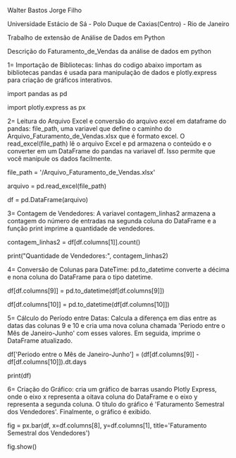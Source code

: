 Walter Bastos Jorge Filho

Universidade Estácio de Sá - Polo Duque de Caxias(Centro) - Rio de Janeiro

Trabalho de extensão de Análise de Dados em Python

Descrição do Faturamento_de_Vendas da análise de dados em python 

1= Importação de Bibliotecas: linhas do codigo abaixo importam as bibliotecas pandas é usada para manipulação de dados e plotly.express para criação de gráficos interativos.

import pandas as pd

import plotly.express as px


2= Leitura do Arquivo Excel e conversão do arquivo excel em dataframe do pandas: file_path, uma variavel que define o caminho do Arquivo_Faturamento_de_Vendas.xlsx que é formato excel. O read_excel(file_path) lê o arquivo Excel e  pd  armazena o conteúdo  e o converter em um DataFrame do pandas na variavel df. Isso permite que você manipule os dados facilmente.

file_path = '/Arquivo_Faturamento_de_Vendas.xlsx'

arquivo = pd.read_excel(file_path)

df = pd.DataFrame(arquivo)


3= Contagem de Vendedores: A variavel  contagem_linhas2 armazena a contagem  do número de entradas na segunda coluna do DataFrame e a função print imprime a quantidade de vendedores.

contagem_linhas2 = df[df.columns[1]].count()

print("Quantidade de Vendedores:", contagem_linhas2)


4= Conversão de Colunas para DateTime: pd.to_datetime  converte a décima e nona coluna do DataFrame para o tipo datetime.

df[df.columns[9]] = pd.to_datetime(df[df.columns[9]])

df[df.columns[10]] = pd.to_datetime(df[df.columns[10]])


5= Cálculo do Período entre Datas: Calcula a diferença em dias entre as datas das colunas 9 e 10 e cria uma nova coluna chamada 'Periodo entre o Mês de Janeiro-Junho' com esses valores. Em seguida, imprime o DataFrame atualizado.

df['Periodo entre o Mês de Janeiro-Junho'] = (df[df.columns[9]] - df[df.columns[10]]).dt.days

print(df)

 
6= Criação do Gráfico: cria um gráfico de barras usando Plotly Express, onde o eixo x representa a oitava coluna do DataFrame e o eixo y representa a segunda coluna. O título do gráfico é 'Faturamento Semestral dos Vendedores'. Finalmente, o gráfico é exibido.

fig = px.bar(df, x=df.columns[8], y=df.columns[1], title='Faturamento Semestral dos Vendedores')

fig.show()

